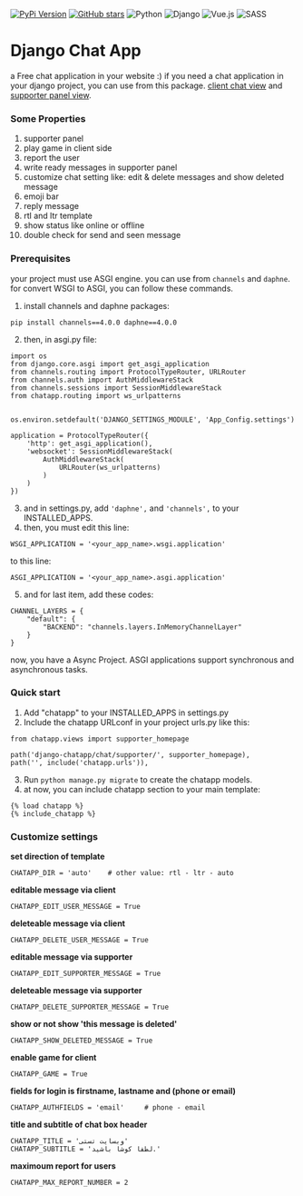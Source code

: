 [![PyPi Version](https://img.shields.io/pypi/v/django-chatapp.svg)](https://pypi.org/project/django-chatapp/1.3/)
[![GitHub stars](https://img.shields.io/github/stars/saeedrezaghazanfari/django-chat-app.svg?style=social)](https://github.com/saeedrezaghazanfari/django-chat-app)
![Python](https://img.shields.io/badge/python-3670A0?style=for-the-badge&logo=python&logoColor=ffdd54)
![Django](https://img.shields.io/badge/django-%23092E20.svg?style=for-the-badge&logo=django&logoColor=white)
![Vue.js](https://img.shields.io/badge/vuejs-%2335495e.svg?style=for-the-badge&logo=vuedotjs&logoColor=%234FC08D)
![SASS](https://img.shields.io/badge/SASS-hotpink.svg?style=for-the-badge&logo=SASS&logoColor=white)
# Django Chat App
a Free chat application in your website :) if you need a chat application in your django project, you can use from this package.
[client chat view](https://drive.google.com/file/d/1t5w1MRq0szLyvy7Oldvfyro9j0Vv8cyo/view) and
[supporter panel view](https://drive.google.com/file/d/1vU22UBRi-9p3LjJODSIs_-Z8T69IOui_/view?google_abuse=GOOGLE_ABUSE_EXEMPTION%3DID%3Dbfca89d383f1b9ef:TM%3D1678646902:C%3Dr:IP%3D51.15.78.180-:S%3DtRs9GfSddEdmk7ENE56mZ_o%3B+path%3D/%3B+domain%3Dgoogle.com%3B+expires%3DSun,+12-Mar-2023+21:48:22+GMT).
### Some Properties
1. supporter panel
2. play game in client side
3. report the user
4. write ready messages in supporter panel
5. customize chat setting like: edit & delete messages and show deleted message
6. emoji bar
7. reply message
8. rtl and ltr template
9. show status like online or offline
10. double check for send and seen message
### Prerequisites
your project must use ASGI engine. you can use from `channels` and `daphne`.
for convert WSGI to ASGI, you can follow these commands.
1. install channels and daphne packages:
```
pip install channels==4.0.0 daphne==4.0.0
```
2. then, in asgi.py file:
```
import os
from django.core.asgi import get_asgi_application
from channels.routing import ProtocolTypeRouter, URLRouter
from channels.auth import AuthMiddlewareStack
from channels.sessions import SessionMiddlewareStack
from chatapp.routing import ws_urlpatterns


os.environ.setdefault('DJANGO_SETTINGS_MODULE', 'App_Config.settings')

application = ProtocolTypeRouter({
    'http': get_asgi_application(),
    'websocket': SessionMiddlewareStack(
        AuthMiddlewareStack(
            URLRouter(ws_urlpatterns)
        )
    )
})
```
3. and in settings.py, add `'daphne',` and `'channels',` to your INSTALLED_APPS.
4. then, you must edit this line:
```
WSGI_APPLICATION = '<your_app_name>.wsgi.application'
```
to this line:
```
ASGI_APPLICATION = '<your_app_name>.asgi.application'
```
5. and for last item, add these codes:
```
CHANNEL_LAYERS = {
    "default": {
        "BACKEND": "channels.layers.InMemoryChannelLayer"
    }
}
```
now, you have a Async Project. ASGI applications support synchronous and asynchronous tasks.



### Quick start
1. Add "chatapp" to your INSTALLED_APPS in settings.py
2. Include the chatapp URLconf in your project urls.py like this:
```
from chatapp.views import supporter_homepage

path('django-chatapp/chat/supporter/', supporter_homepage),
path('', include('chatapp.urls')),
```
3. Run `python manage.py migrate` to create the chatapp models.
4. at now, you can include chatapp section to your main template:
```
{% load chatapp %}
{% include_chatapp %}
```


### Customize settings

**set direction of template**
```
CHATAPP_DIR = 'auto'    # other value: rtl - ltr - auto
```

**editable message via client**
```
CHATAPP_EDIT_USER_MESSAGE = True
```

**deleteable message via client**
```
CHATAPP_DELETE_USER_MESSAGE = True
```

**editable message via supporter**
```
CHATAPP_EDIT_SUPPORTER_MESSAGE = True
```

**deleteable message via supporter**
```
CHATAPP_DELETE_SUPPORTER_MESSAGE = True
```

**show or not show 'this message is deleted'**
```
CHATAPP_SHOW_DELETED_MESSAGE = True
```

**enable game for client**
```
CHATAPP_GAME = True
```

**fields for login is firstname, lastname and (phone or email)**
```
CHATAPP_AUTHFIELDS = 'email'     # phone - email
```

**title and subtitle of chat box header**
```
CHATAPP_TITLE = 'وبسایت تستی'
CHATAPP_SUBTITLE = 'لطفا کوشا باشید.'
```

**maximoum report for users**
```
CHATAPP_MAX_REPORT_NUMBER = 2
```

